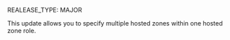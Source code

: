 REALEASE_TYPE: MAJOR

This update allows you to specify multiple hosted zones within one hosted zone role.

